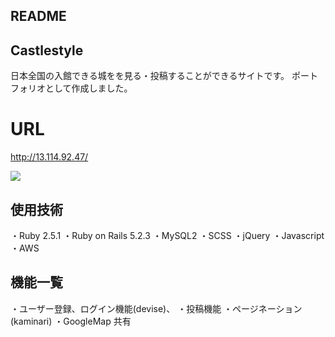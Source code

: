 ## README

 ## Castlestyle
日本全国の入館できる城をを見る・投稿することができるサイトです。  ポートフォリオとして作成しました。
# URL
<http://13.114.92.47/>

![](https://i.gyazo.com/2a1a23c249a4281f20703328a6427015.jpg)

## 使用技術

・Ruby 2.5.1
・Ruby on Rails 5.2.3
・MySQL2
・SCSS
・jQuery
・Javascript
・AWS

## 機能一覧

・ユーザー登録、ログイン機能(devise)、
・投稿機能
・ページネーション(kaminari)
・GoogleMap 共有


